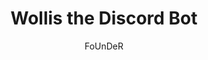 ---
layout: ../../layouts/markdownpostlayout.astro
title: 'Wollis the Discord Bot'
pubDate: 2025-05-19
description: 'A multi-purpose discord application'
author: 'FoUnDeR'
image:
    url: 'https://docs.astro.build/assets/rose.webp'
    alt: 'The Astro logo on a dark background with a pink glow.'
tags: ["Discord ", "Development ", "Bot"]
---
